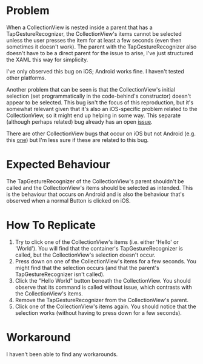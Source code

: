
# Problem 

When a CollectionView is nested inside a parent that has a TapGestureRecognizer, the CollectionView's items cannot be
selected unless the user presses the item for at least a few seconds (even then sometimes it doesn't work). The parent with 
the TapGestureRecognizer also doesn't have to be a direct parent for the issue to arise, I've just structured the XAML this way for simplicity.

I've only observed this bug on iOS; Android works fine. I haven't tested other platforms.

Another problem that can be seen is that the CollectionView's initial selection (set programmatically in the 
code-behind's constructor) doesn't appear to be selected. This bug isn't the focus of this reproduction, but it's 
somewhat relevant given that it's also an iOS-specific problem related to the CollectionView, so it might end up
helping in some way. This separate (although perhaps related) bug already has an open [issue](https://github.com/dotnet/maui/issues/18933).

There are other CollectionView bugs that occur on iOS but not Android (e.g. this [one](https://github.com/dotnet/maui/issues/23435)) but I'm less sure if these are related to this bug.

# Expected Behaviour

The TapGestureRecognizer of the CollectionView's parent shouldn't be called and the CollectionView's items should be selected as intended. This is the behaviour that occurs on Android and is also the behaviour that's observed when a normal Button is clicked on iOS.

# How To Replicate

1. Try to click one of the CollectionView's items (i.e. either 'Hello' or 'World'). You will find that the container's TapGestureRecognizer is called, but the CollectionView's selection doesn't occur.
2. Press down on one of the CollectionView's items for a few seconds. You might find that the selection occurs (and that the parent's TapGestureRecognizer isn't called).
3. Click the "Hello World" button beneath the CollectionView. You should observe that its command is called without issue, which contrasts with the CollectionView's items.
4. Remove the TapGestureRecognizer from the CollectionView's parent.
5. Click one of the CollectionView's items again. You should notice that the selection works (without having to press down for a few seconds).

# Workaround

I haven't been able to find any workarounds.